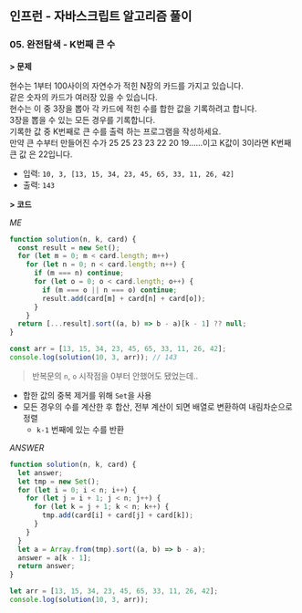 ## 인프런 - 자바스크립트 알고리즘 풀이

### **05.** 완전탐색 - K번째 큰 수

**> 문제**

현수는 1부터 100사이의 자연수가 적힌 N장의 카드를 가지고 있습니다.  
같은 숫자의 카드가 여러장 있을 수 있습니다.  
현수는 이 중 3장을 뽑아 각 카드에 적힌 수를 합한 값을 기록하려고 합니다.  
3장을 뽑을 수 있는 모든 경우를 기록합니다.  
기록한 값 중 K번째로 큰 수를 출력 하는 프로그램을 작성하세요.  
만약 큰 수부터 만들어진 수가 25 25 23 23 22 20 19......이고 K값이 3이라면 K번째 큰 값 은 22입니다.

- 입력: `10, 3, [13, 15, 34, 23, 45, 65, 33, 11, 26, 42]`
- 출력: `143`

**> 코드**

_ME_

```js
function solution(n, k, card) {
  const result = new Set();
  for (let m = 0; m < card.length; m++)
    for (let n = 0; n < card.length; n++) {
      if (m === n) continue;
      for (let o = 0; o < card.length; o++) {
        if (m === o || n === o) continue;
        result.add(card[m] + card[n] + card[o]);
      }
    }
  return [...result].sort((a, b) => b - a)[k - 1] ?? null;
}

const arr = [13, 15, 34, 23, 45, 65, 33, 11, 26, 42];
console.log(solution(10, 3, arr)); // 143
```
> 반복문의 `n`, `o` 시작점을 0부터 안했어도 됐었는데..
- 합한 값의 중복 제거를 위해 `Set`을 사용
- 모든 경우의 수를 계산한 후 합산, 전부 계산이 되면 배열로 변환하여 내림차순으로 정렬
  - `k-1` 번째에 있는 수를 반환

_ANSWER_

```js
function solution(n, k, card) {
  let answer;
  let tmp = new Set();
  for (let i = 0; i < n; i++) {
    for (let j = i + 1; j < n; j++) {
      for (let k = j + 1; k < n; k++) {
        tmp.add(card[i] + card[j] + card[k]);
      }
    }
  }
  let a = Array.from(tmp).sort((a, b) => b - a);
  answer = a[k - 1];
  return answer;
}

let arr = [13, 15, 34, 23, 45, 65, 33, 11, 26, 42];
console.log(solution(10, 3, arr));
```
